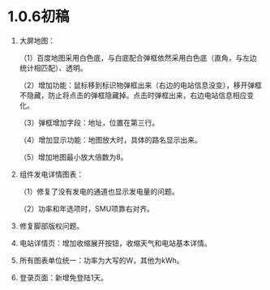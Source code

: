 # 1.0.6初稿

1. 大屏地图：

	（1）百度地图采用白色底，与白底配合弹框依然采用白色底（直角，与左边统计相匹配）、透明。

	（2）增加功能：鼠标移到标识物弹框出来（右边的电站信息没变），移开弹框不隐藏，防止将点击的弹框隐藏掉。点击时弹框出来，右边电站信息相应变化。

	（3）弹框增加字段：地址，位置在第三行。

	（4）增加显示功能：地图放大时，具体的路名显示出来。

	（5）增加地图最小放大倍数为8。
2. 组件发电详情图表：

	（1）修复了没有发电的通道也显示发电量的问题。

	（2）功率和年选项时，SMU项靠右对齐。
3. 修复脚部版权问题。
4. 电站详情页：增加收缩展开按钮，收缩天气和电站基本详情。
5. 所有图表单位统一：功率为大写的W，其他为kWh。
6. 登录页面：新增免登陆1天。
